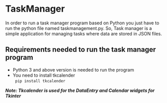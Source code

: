# TaskManager

In order to run a task manager program based on Python you just have to run the python file named taskmanagement.py. So, Task manager is a simple application for managing tasks where data are stored in JSON files.

## Requirements needed to run the task manager program
- Python 3 and above version is needed to run the program
- You need to install tkcalender <br>
<code> pip install tkcalender </code> 

<b> <i> Note: Tkcalender is used for the DataEntry and Calendar widgets for Tkinter </i> <b> 
